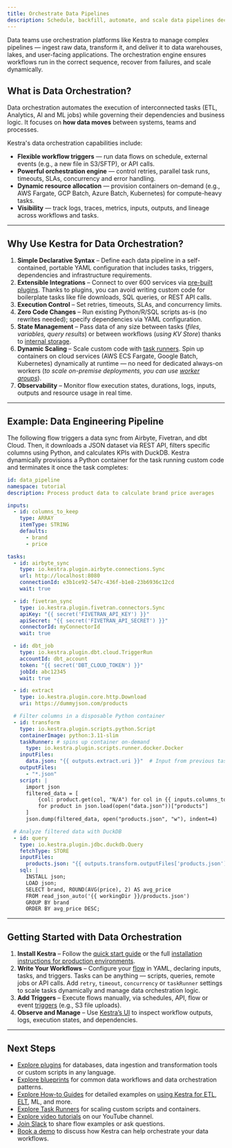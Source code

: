 ```yaml
---
title: Orchestrate Data Pipelines
description: Schedule, backfill, automate, and scale data pipelines declaratively
---
```


Data teams use orchestration platforms like Kestra to manage complex pipelines — ingest raw data, transform it, and deliver it to data warehouses, lakes, and user-facing applications. The orchestration engine ensures workflows run in the correct sequence, recover from failures, and scale dynamically.

## What is Data Orchestration?

Data orchestration automates the execution of interconnected tasks (ETL, Analytics, AI and ML jobs) while governing their dependencies and business logic. It focuses on **how data moves** between systems, teams and processes.

Kestra's data orchestration capabilities include:
- **Flexible workflow triggers** — run data flows on schedule, external events (e.g., a new file in S3/SFTP), or API calls.
- **Powerful orchestration engine** — control retries, parallel task runs, timeouts, SLAs, concurrency and error handling.
- **Dynamic resource allocation** — provision containers on-demand (e.g., AWS Fargate, GCP Batch, Azure Batch, Kubernetes) for compute-heavy tasks.
- **Visibility** — track logs, traces, metrics, inputs, outputs, and lineage across workflows and tasks.

---

## Why Use Kestra for Data Orchestration?

1. **Simple Declarative Syntax** – Define each data pipeline in a self-contained, portable YAML configuration that includes tasks, triggers, dependencies and infrastructure requirements.
2. **Extensible Integrations** – Connect to over 600 services via [pre-built plugins](https://kestra.io/plugins). Thanks to plugins, you can avoid writing custom code for boilerplate tasks like file downloads, SQL queries, or REST API calls.
3. **Execution Control** – Set retries, timeouts, SLAs, and concurrency limits.
4. **Zero Code Changes** – Run existing Python/R/SQL scripts as-is (no rewrites needed); specify dependencies via YAML configuration.
5. **State Management** – Pass data of any size between tasks (_files, variables, query results_) or between workflows (_using KV Store_) thanks to [internal storage](../07.architecture/09.internal-storage.md).
6. **Dynamic Scaling** – Scale custom code with [task runners](../06.enterprise/task-runners.md). Spin up containers on cloud services (AWS ECS Fargate, Google Batch, Kubernetes) dynamically at runtime — no need for dedicated always-on workers (_to scale on-premise deployments, you can use [worker groups](../06.enterprise/04.scalability-productivity/worker-group.md)_).
7. **Observability** – Monitor flow execution states, durations, logs, inputs, outputs and resource usage in real time.

---

## Example: Data Engineering Pipeline

The following flow triggers a data sync from Airbyte, Fivetran, and dbt Cloud. Then, it downloads a JSON dataset via REST API, filters specific columns using Python, and calculates KPIs with DuckDB. Kestra dynamically provisions a Python container for the task running custom code and terminates it once the task completes:

```yaml
id: data_pipeline
namespace: tutorial
description: Process product data to calculate brand price averages

inputs:
  - id: columns_to_keep
    type: ARRAY
    itemType: STRING
    defaults:
      - brand
      - price

tasks:
  - id: airbyte_sync
    type: io.kestra.plugin.airbyte.connections.Sync
    url: http://localhost:8080
    connectionId: e3b1ce92-547c-436f-b1e8-23b6936c12cd
    wait: true

  - id: fivetran_sync
    type: io.kestra.plugin.fivetran.connectors.Sync
    apiKey: "{{ secret('FIVETRAN_API_KEY') }}"
    apiSecret: "{{ secret('FIVETRAN_API_SECRET') }}"
    connectorId: myConnectorId
    wait: true

  - id: dbt_job
    type: io.kestra.plugin.dbt.cloud.TriggerRun
    accountId: dbt_account
    token: "{{ secret('DBT_CLOUD_TOKEN') }}"
    jobId: abc12345
    wait: true

  - id: extract
    type: io.kestra.plugin.core.http.Download
    uri: https://dummyjson.com/products

  # Filter columns in a disposable Python container
  - id: transform
    type: io.kestra.plugin.scripts.python.Script
    containerImage: python:3.11-slim
    taskRunner: # spins up container on-demand
      type: io.kestra.plugin.scripts.runner.docker.Docker
    inputFiles:
      data.json: "{{ outputs.extract.uri }}"  # Input from previous task
    outputFiles:
      - "*.json"
    script: |
      import json
      filtered_data = [
          {col: product.get(col, "N/A") for col in {{ inputs.columns_to_keep }}}
          for product in json.load(open("data.json"))["products"]
      ]
      json.dump(filtered_data, open("products.json", "w"), indent=4)

  # Analyze filtered data with DuckDB
  - id: query
    type: io.kestra.plugin.jdbc.duckdb.Query
    fetchType: STORE
    inputFiles:
      products.json: "{{ outputs.transform.outputFiles['products.json'] }}"
    sql: |
      INSTALL json;
      LOAD json;
      SELECT brand, ROUND(AVG(price), 2) AS avg_price
      FROM read_json_auto('{{ workingDir }}/products.json')
      GROUP BY brand
      ORDER BY avg_price DESC;
```

---

## Getting Started with Data Orchestration

1. **Install Kestra** – Follow the [quick start guide](../01.getting-started/01.quickstart.md) or the full [installation instructions for production environments](../02.installation/index.md).
2. **Write Your Workflows** – Configure your [flow](../03.tutorial/index.md) in YAML, declaring inputs, tasks, and triggers. Tasks can be anything — scripts, queries, remote jobs or API calls. Add `retry`, `timeout`, `concurrency` or `taskRunner` settings to scale tasks dynamically and manage data orchestration logic.
3. **Add Triggers** – Execute flows manually, via schedules, API, flow or event [triggers](../04.workflow-components/07.triggers/index.md) (e.g., S3 file uploads).
4. **Observe and Manage** – Use [Kestra’s UI](../08.ui/index.md) to inspect workflow outputs, logs, execution states, and dependencies.

---

## Next Steps
- [Explore plugins](https://kestra.io/plugins) for databases, data ingestion and transformation tools or custom scripts in any language.
- [Explore blueprints](https://kestra.io/blueprints) for common data workflows and data orchestration patterns.
- [Explore How-to Guides](../15.how-to-guides/index.md) for detailed examples on [using Kestra for ETL](../15.how-to-guides/etl-pipelines.md), [ELT](../15.how-to-guides/dbt.md), ML, and more.
- [Explore Task Runners](../06.enterprise/04.scalability-productivity/task-runners.md) for scaling custom scripts and containers.
- [Explore video tutorials](https://www.youtube.com/@kestra-io) on our YouTube channel.
- [Join Slack](https://kestra.io/slack) to share flow examples or ask questions.
- [Book a demo](https://kestra.io/demo) to discuss how Kestra can help orchestrate your data workflows.


